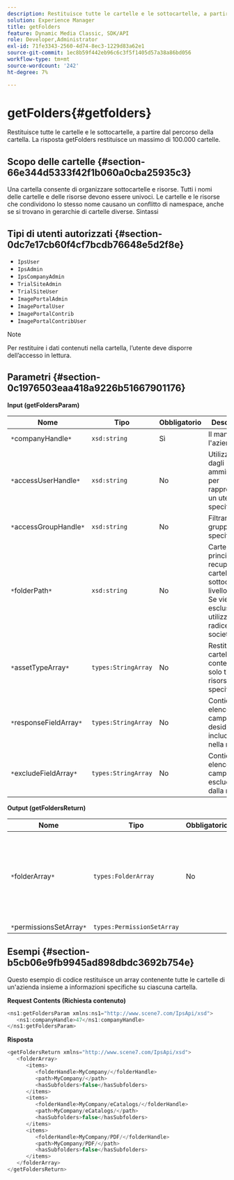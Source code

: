 ```yaml
---
description: Restituisce tutte le cartelle e le sottocartelle, a partire dal percorso della cartella. La risposta getFolders restituisce un massimo di 100.000 cartelle.
solution: Experience Manager
title: getFolders
feature: Dynamic Media Classic, SDK/API
role: Developer,Administrator
exl-id: 71fe3343-2560-4d74-8ec3-1229d83a62e1
source-git-commit: 1ec8b59f442eb96c6c3f5f1405d57a38a86bd056
workflow-type: tm+mt
source-wordcount: '242'
ht-degree: 7%

---
```


# getFolders{#getfolders}

Restituisce tutte le cartelle e le sottocartelle, a partire dal percorso della cartella. La risposta getFolders restituisce un massimo di 100.000 cartelle.

## Scopo delle cartelle {#section-66e344d5333f42f1b060a0cba25935c3}

Una cartella consente di organizzare sottocartelle e risorse. Tutti i nomi delle cartelle e delle risorse devono essere univoci. Le cartelle e le risorse che condividono lo stesso nome causano un conflitto di namespace, anche se si trovano in gerarchie di cartelle diverse.
Sintassi

## Tipi di utenti autorizzati {#section-0dc7e17cb60f4cf7bcdb76648e5d2f8e}

* `IpsUser`
* `IpsAdmin`
* `IpsCompanyAdmin`
* `TrialSiteAdmin`
* `TrialSiteUser`
* `ImagePortalAdmin`
* `ImagePortalUser`
* `ImagePortalContrib`
* `ImagePortalContribUser`

>[!NOTE]
>
>Per restituire i dati contenuti nella cartella, l’utente deve disporre dell’accesso in lettura.

## Parametri {#section-0c1976503eaa418a9226b51667901176}

**Input (getFoldersParam)**

| Nome | Tipo | Obbligatorio | Descrizione |
|---|---|---|---|
| `*`companyHandle`*` | `xsd:string` | Sì | Il manico per l&#39;azienda. |
| `*`accessUserHandle`*` | `xsd:string` | No | Utilizzato dagli amministratori per rappresentare un utente specifico. |
| `*`accessGroupHandle`*` | `xsd:string` | No | Filtrare per un gruppo specifico. |
| `*`folderPath`*` | `xsd:string` | No | Cartella principale per recuperare cartelle e sottocartelle a livello foglia. Se viene esclusa, viene utilizzata la radice della società. |
| `*`assetTypeArray`*` | `types:StringArray` | No | Restituisce cartelle che contengono solo tipi di risorse specificati. |
| `*`responseFieldArray`*` | `types:StringArray` | No | Contiene un elenco di campi che si desidera includere nella risposta. |
| `*`excludeFieldArray`*` | `types:StringArray` | No | Contiene un elenco di campi da escludere dalla risposta. |

**Output (getFoldersReturn)**

| Nome | Tipo | Obbligatorio | Descrizione |
|---|---|---|---|
| `*`folderArray`*` | `types:FolderArray` | No | Matrice di cartelle corrispondenti ai criteri del filtro. La risposta è limitata a un massimo di 100.000 cartelle. |
| `*`permissionsSetArray`*` | `types:PermissionSetArray` |  |  |

## Esempi {#section-b5cb06e9fb9945ad898dbdc3692b754e}

Questo esempio di codice restituisce un array contenente tutte le cartelle di un&#39;azienda insieme a informazioni specifiche su ciascuna cartella.

**Request Contents (Richiesta contenuto)**

```java
<ns1:getFoldersParam xmlns:ns1="http://www.scene7.com/IpsApi/xsd">
   <ns1:companyHandle>47</ns1:companyHandle>
</ns1:getFoldersParam>
```

**Risposta**

```java
<getFoldersReturn xmlns="http://www.scene7.com/IpsApi/xsd">
   <folderArray>
      <items>
         <folderHandle>MyCompany/</folderHandle>
         <path>MyCompany/</path>
         <hasSubfolders>false</hasSubfolders>
      </items>
      <items>
         <folderHandle>MyCompany/eCatalogs/</folderHandle>
         <path>MyCompany/eCatalogs/</path>
         <hasSubfolders>false</hasSubfolders>
      </items>
      <items>
         <folderHandle>MyCompany/PDF/</folderHandle>
         <path>MyCompany/PDF/</path>
         <hasSubfolders>false</hasSubfolders>
      </items>
   </folderArray>
</getFoldersReturn>
```
